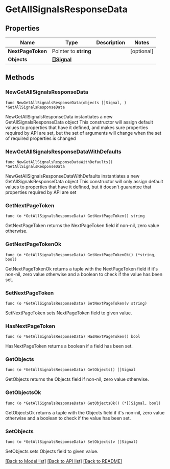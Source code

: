 # GetAllSignalsResponseData

## Properties

Name | Type | Description | Notes
------------ | ------------- | ------------- | -------------
**NextPageToken** | Pointer to **string** |  | [optional] 
**Objects** | [**[]Signal**](Signal.md) |  | 

## Methods

### NewGetAllSignalsResponseData

`func NewGetAllSignalsResponseData(objects []Signal, ) *GetAllSignalsResponseData`

NewGetAllSignalsResponseData instantiates a new GetAllSignalsResponseData object
This constructor will assign default values to properties that have it defined,
and makes sure properties required by API are set, but the set of arguments
will change when the set of required properties is changed

### NewGetAllSignalsResponseDataWithDefaults

`func NewGetAllSignalsResponseDataWithDefaults() *GetAllSignalsResponseData`

NewGetAllSignalsResponseDataWithDefaults instantiates a new GetAllSignalsResponseData object
This constructor will only assign default values to properties that have it defined,
but it doesn't guarantee that properties required by API are set

### GetNextPageToken

`func (o *GetAllSignalsResponseData) GetNextPageToken() string`

GetNextPageToken returns the NextPageToken field if non-nil, zero value otherwise.

### GetNextPageTokenOk

`func (o *GetAllSignalsResponseData) GetNextPageTokenOk() (*string, bool)`

GetNextPageTokenOk returns a tuple with the NextPageToken field if it's non-nil, zero value otherwise
and a boolean to check if the value has been set.

### SetNextPageToken

`func (o *GetAllSignalsResponseData) SetNextPageToken(v string)`

SetNextPageToken sets NextPageToken field to given value.

### HasNextPageToken

`func (o *GetAllSignalsResponseData) HasNextPageToken() bool`

HasNextPageToken returns a boolean if a field has been set.

### GetObjects

`func (o *GetAllSignalsResponseData) GetObjects() []Signal`

GetObjects returns the Objects field if non-nil, zero value otherwise.

### GetObjectsOk

`func (o *GetAllSignalsResponseData) GetObjectsOk() (*[]Signal, bool)`

GetObjectsOk returns a tuple with the Objects field if it's non-nil, zero value otherwise
and a boolean to check if the value has been set.

### SetObjects

`func (o *GetAllSignalsResponseData) SetObjects(v []Signal)`

SetObjects sets Objects field to given value.



[[Back to Model list]](../README.md#documentation-for-models) [[Back to API list]](../README.md#documentation-for-api-endpoints) [[Back to README]](../README.md)


